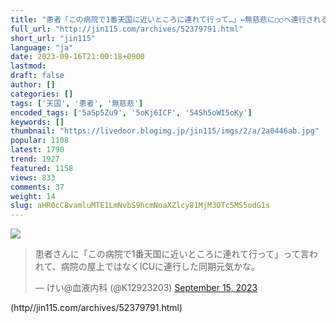 ```yaml
---
title: "患者「この病院で1番天国に近いところに連れて行って…」←無慈悲に○○へ連行されるｗｗｗｗｗｗ "
full_url: "http://jin115.com/archives/52379791.html"
short_url: "jin115"
language: "ja"
date: 2023-09-16T21:00:18+0900
lastmod: 
draft: false
author: []
categories: []
tags: ['天国', '患者', '無慈悲']
encoded_tags: ['5aSp5Zu9', '5oKj6ICF', '54Sh5oWI5oKy']
keywords: []
thumbnail: "https://livedoor.blogimg.jp/jin115/imgs/2/a/2a0446ab.jpg"
popular: 1108
latest: 1790
trend: 1927
featured: 1158
views: 833
comments: 37
weight: 14
slug: aHR0cC8vamluMTE1LmNvbS9hcmNoaXZlcy81MjM3OTc5MS5odG1s
---
```


![](https://livedoor.blogimg.jp/jin115/imgs/2/a/2a0446ab.jpg)

<blockquote class='twitter-tweet'><p lang='ja' dir='ltr'>患者さんに「この病院で1番天国に近いところに連れて行って」って言われて、病院の屋上ではなくICUに連行した同期元気かな。</p>— けい@血液内科 (@K12923203) <a href='https//twitter.com/K12923203/status/1702664234059133292?ref_src=twsrc%5Etfw'>September 15, 2023</a></blockquote> 

(http//jin115.com/archives/52379791.html)
